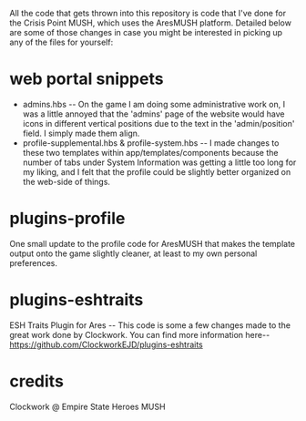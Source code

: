 All the code that gets thrown into this repository is code that I've done for the Crisis Point MUSH, which uses the AresMUSH platform.  Detailed below are some of those changes in case you might be interested in picking up any of the files for yourself:

# web portal snippets
* admins.hbs -- On the game I am doing some administrative work on, I was a little annoyed that the 'admins' page of the website would have icons in different vertical positions due to the text in the 'admin/position' field.  I simply made them align.
* profile-supplemental.hbs & profile-system.hbs -- I made changes to these two templates within app/templates/components because the number of tabs under System Information was getting a little too long for my liking, and I felt that the profile could be slightly better organized on the web-side of things.

# plugins-profile
One small update to the profile code for AresMUSH that makes the template output onto the game slightly cleaner, at least to my own personal preferences.

# plugins-eshtraits
ESH Traits Plugin for Ares -- This code is some a few changes made to the great work done by Clockwork.  You can find more information here-- https://github.com/ClockworkEJD/plugins-eshtraits

# credits
Clockwork @ Empire State Heroes MUSH
